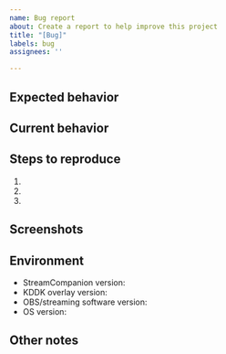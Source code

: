 ```yaml
---
name: Bug report
about: Create a report to help improve this project
title: "[Bug]"
labels: bug
assignees: ''

---
```


## Expected behavior
<!-- please describe what should be happening -->

## Current behavior
<!-- please describe what is actually happening -->

## Steps to reproduce
<!-- please describe in as much detail as possible how to reproduce this behavior -->
1. 
2. 
3. 

## Screenshots
<!-- if possible, provide screenshots or screen captures of the described behavior -->

## Environment
<!-- please fill in the versions of the software you're using the overlay with -->
* StreamCompanion version: 
* KDDK overlay version:
* OBS/streaming software version:
* OS version:

## Other notes
<!-- this is for any additional information that you might feel is important -->
